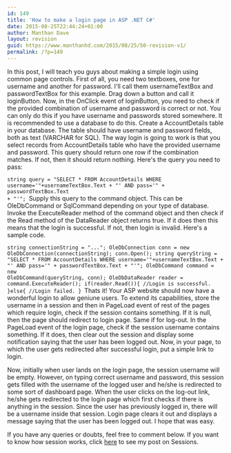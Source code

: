 ```yaml
---
id: 149
title: 'How to make a login page in ASP .NET C#'
date: 2015-08-25T22:44:24+01:00
author: Manthan Dave
layout: revision
guid: https://www.manthanhd.com/2015/08/25/50-revision-v1/
permalink: /?p=149
---
```

In this post, I will teach you guys about making a simple login using common page controls. First of all, you need two textboxes, one for username and another for password. I'll call them usernameTextBox and passwordTextBox for this example. Drag down a button and call it loginButton. Now, in the OnClick event of loginButton, you need to check if the provided combination of username and password is correct or not. You can only do this if you have username and passwords stored somewhere. It is recommended to use a database to do this. Create a AccountDetails table in your database. The table should have username and password fields, both as text (VARCHAR for SQL). The way login is going to work is that you select records from AccountDetails table who have the provided username and password. This query should return one row if the combination matches. If not, then it should return nothing. Here's the query you need to pass:

<code>string query = "SELECT * FROM AccountDetails WHERE username='"+usernameTextBox.Text + "' AND pass='" + passwordTextBox.Text + "'";
</code>Supply this query to the command object. This can be OleDbCommand or SqlCommand depending on your type of database. Invoke the ExecuteReader method of the command object and then check if the Read method of the DataReader object returns true. If it does then this means that the login is successful. If not, then login is invalid. Here's a sample code.

<code>string connectionString = "...";
OleDbConnection conn = new OleDbConnection(connectionString);
conn.Open();
string queryString = "SELECT * FROM AccountDetails WHERE username='"+usernameTextBox.Text + "' AND pass='" + passwordTextBox.Text + "'";
OleDbCommand command = new OleDbCommand(queryString, conn);
OleDbDataReader reader = command.ExecuteReader();
if(reader.Read()){
//Login is successful.
}else{
//Login failed.
}
</code>Thats it! Your ASP website should now have a wonderful login to allow geniune users. To extend its capabilities, store the username in a session and then in PageLoad event of rest of the pages which require login, check if the session contains something. If it is null, then the page should redirect to login page. Same if for log-out. In the PageLoad event of the login page, check if the session username contains something. If it does, then clear out the session and display some notification saying that the user has been logged out. Now, in your page, to which the user gets redirected after successful login, put a simple link to login.

Now, initially when user lands on the login page, the session username will be empty. However, on typing correct username and password, this session gets filled with the username of the logged user and he/she is redirected to some sort of dashboard page. When the user clicks on the log-out link, he/she gets redirected to the login page which first checks if there is anything in the session. Since the user has previously logged in, there will be a username inside that session. Login page clears it out and displays a message saying that the user has been logged out. I hope that was easy.

If you have any queries or doubts, feel free to comment below.
If you want to know how session works, click <a href="http://codeninjutsu.blogspot.com/2012/01/using-sessions-in-asp-net.html">here</a> to see my post on Sessions.
